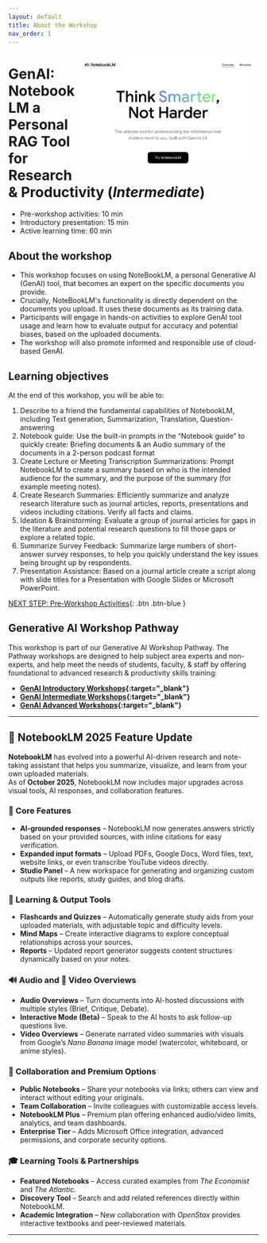 ```yaml
---
layout: default
title: About the Workshop 
nav_order: 1
---
```

<img src="images/5-notebooklm-try.png" style="float:right;width:350px;padding:10px;" alt="Decorative">

# GenAI: NotebookLM a Personal RAG Tool for Research & Productivity (_Intermediate_)

- Pre-workshop activities: 10 min 
- Introductory presentation: 15 min
- Active learning time: 60 min

## About the workshop 
- This workshop focuses on using NoteBookLM, a personal Generative AI (GenAI) tool, that becomes an expert on the specific documents you provide.
- Crucially, NoteBookLM's functionality is directly dependent on the documents you upload. It uses these documents as its training data.
- Participants will engage in hands-on activities to explore GenAI tool usage and learn how to evaluate output for accuracy and potential biases, based on the uploaded documents.
- The workshop will also promote informed and responsible use of cloud-based GenAI.

## Learning objectives

At the end of this workshop, you will be able to:

1. Describe to a friend the fundamental capabilities of NotebookLM, including Text generation, Summarization, Translation, Question-answering
2. Notebook guide: Use the built-in prompts in the  “Notebook guide” to quickly create: Briefing documents & an Audio summary of the documents in a 2-person podcast format
3. Create Lecture or Meeting Transcription Summarizations: Prompt NotebookLM to create a summary based on who is the intended audience for the summary, and the purpose of the summary (for example meeting notes).
4. Create Research Summaries: Efficiently summarize and analyze research literature such as journal articles, reports, presentations and videos including citations. Verify all facts and claims.
7. Ideation & Brainstorming: Evaluate a group of journal articles for gaps in the literature and potential research questions to fill those gaps or explore a related topic.
8. Summarize Survey Feedback: Summarize large numbers of short-answer survey responses, to help you quickly understand the key issues being brought up by respondents. 
9. Presentation Assistance: Based on a journal article create a script along with slide titles for a Presentation with Google Slides or Microsoft PowerPoint.

[NEXT STEP: Pre-Workshop Activities](pre-workshop.html){: .btn .btn-blue }

## Generative AI Workshop Pathway

This workshop is part of our Generative AI Workshop Pathway. The Pathway workshops are designed to help subject area experts and non-experts, and help meet the needs of students, faculty, & staff by offering foundational to advanced research & productivity skills training:

- **[GenAI Introductory Workshops](https://uviclibraries.github.io/genai-pathway/#introductory-workshops){:target="_blank"}**
- **[GenAI Intermediate Workshops](https://uviclibraries.github.io/genai-pathway/#intermediate-workshops){:target="_blank"}**
- **[GenAI Advanced Workshops](https://uviclibraries.github.io/genai-pathway/#intermediate-workshops){:target="_blank"}**

---

## 🔄 NotebookLM 2025 Feature Update

**NotebookLM** has evolved into a powerful AI-driven research and note-taking assistant that helps you summarize, visualize, and learn from your own uploaded materials.  
As of **October 2025**, NotebookLM now includes major upgrades across visual tools, AI responses, and collaboration features.

### 🌟 Core Features
- **AI-grounded responses** – NotebookLM now generates answers strictly based on your provided sources, with inline citations for easy verification.  
- **Expanded input formats** – Upload PDFs, Google Docs, Word files, text, website links, or even transcribe YouTube videos directly.
- **Studio Panel** – A new workspace for generating and organizing custom outputs like reports, study guides, and blog drafts.

### 🧠 Learning & Output Tools
- **Flashcards and Quizzes** – Automatically generate study aids from your uploaded materials, with adjustable topic and difficulty levels.  
- **Mind Maps** – Create interactive diagrams to explore conceptual relationships across your sources.  
- **Reports** – Updated report generator suggests content structures dynamically based on your notes.

### 🔊 Audio and 🎥 Video Overviews
- **Audio Overviews** – Turn documents into AI-hosted discussions with multiple styles (Brief, Critique, Debate).  
- **Interactive Mode (Beta)** – Speak to the AI hosts to ask follow-up questions live.  
- **Video Overviews** – Generate narrated video summaries with visuals from Google’s *Nano Banana* image model (watercolor, whiteboard, or anime styles).

### 🤝 Collaboration and Premium Options
- **Public Notebooks** – Share your notebooks via links; others can view and interact without editing your originals.  
- **Team Collaboration** – Invite colleagues with customizable access levels.  
- **NotebookLM Plus** – Premium plan offering enhanced audio/video limits, analytics, and team dashboards.  
- **Enterprise Tier** – Adds Microsoft Office integration, advanced permissions, and corporate security options.

### 🎓 Learning Tools & Partnerships
- **Featured Notebooks** – Access curated examples from *The Economist* and *The Atlantic.*  
- **Discovery Tool** – Search and add related references directly within NotebookLM.  
- **Academic Integration** – New collaboration with *OpenStax* provides interactive textbooks and peer-reviewed materials.

---


